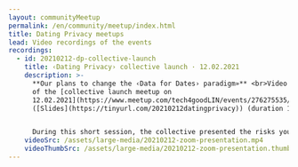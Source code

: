 ```yaml
---
layout: communityMeetup
permalink: /en/community/meetup/index.html
title: Dating Privacy meetups
lead: Video recordings of the events
recordings:
  - id: 20210212-dp-collective-launch
    title: ‹Dating Privacy› collective launch · 12.02.2021
    description: >-
      **Our plans to change the ‹Data for Dates› paradigm»** <br>Video recording
      of the [collective launch meetup on
      12.02.2021](https://www.meetup.com/tech4goodLIN/events/276275535/)
      ([Slides](https://tinyurl.com/20210212datingprivacy)) (duration 1h01m)


      During this short session, the collective presented the risks you take when using dating apps, shared practices to protect your privacy and explained how you can recover your data if you want to know what happens when you're swiping and liking. We also outlined our first major data literacy project: one [we want you to be involved in](/en/act/sar).
    videoSrc: /assets/large-media/20210212-zoom-presentation.mp4
    videoThumbSrc: /assets/large-media/20210212-zoom-presentation.thumb.jpg
---
```

